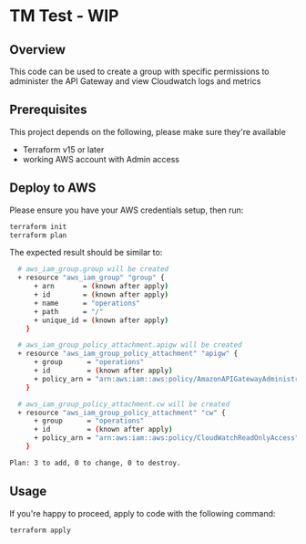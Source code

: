 # TM Test - WIP

## Overview

This code can be used to create a group with specific permissions to administer the API Gateway and view Cloudwatch logs and metrics

## Prerequisites

This project depends on the following, please make sure they're available

* Terraform v15 or later
* working AWS account with Admin access

## Deploy to AWS

Please ensure you have your AWS credentials setup, then run:
````bash
terraform init
terraform plan
````

The expected result should be similar to:

```bash
  # aws_iam_group.group will be created
  + resource "aws_iam_group" "group" {
      + arn       = (known after apply)
      + id        = (known after apply)
      + name      = "operations"
      + path      = "/"
      + unique_id = (known after apply)
    }

  # aws_iam_group_policy_attachment.apigw will be created
  + resource "aws_iam_group_policy_attachment" "apigw" {
      + group      = "operations"
      + id         = (known after apply)
      + policy_arn = "arn:aws:iam::aws:policy/AmazonAPIGatewayAdministrator"
    }

  # aws_iam_group_policy_attachment.cw will be created
  + resource "aws_iam_group_policy_attachment" "cw" {
      + group      = "operations"
      + id         = (known after apply)
      + policy_arn = "arn:aws:iam::aws:policy/CloudWatchReadOnlyAccess"
    }

Plan: 3 to add, 0 to change, 0 to destroy.
````
## Usage

If you're happy to proceed, apply to code with the following command:

```bash
terraform apply
```
